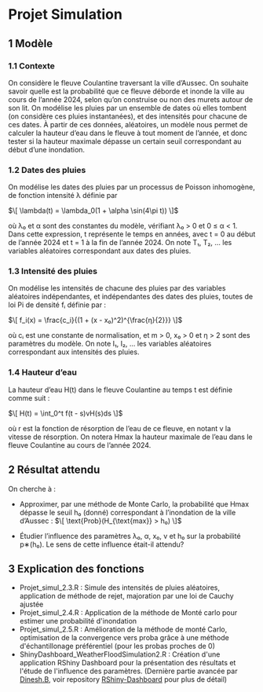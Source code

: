# Projet Simulation

## 1 Modèle

### 1.1 Contexte

On considère le fleuve Coulantine traversant la ville d’Aussec. On souhaite savoir quelle est la probabilité que ce fleuve déborde et inonde la ville au cours de l’année 2024, selon qu’on construise ou non des murets autour de son lit. On modélise les pluies par un ensemble de dates où elles tombent (on considère ces pluies instantanées), et des intensités pour chacune de ces dates. À partir de ces données, aléatoires, un modèle nous permet de calculer la hauteur d’eau dans le fleuve à tout moment de l’année, et donc tester si la hauteur maximale dépasse un certain seuil correspondant au début d’une inondation.

### 1.2 Dates des pluies

On modélise les dates des pluies par un processus de Poisson inhomogène, de fonction intensité λ définie par

$\[ \lambda(t) = \lambda_0(1 + \alpha \sin(4\pi t)) \]$

où λ₀ et α sont des constantes du modèle, vérifiant λ₀ > 0 et 0 ≤ α < 1. Dans cette expression, t représente le temps en années, avec t = 0 au début de l’année 2024 et t = 1 à la fin de l’année 2024. On note T₁, T₂, ... les variables aléatoires correspondant aux dates des pluies.

### 1.3 Intensité des pluies

On modélise les intensités de chacune des pluies par des variables aléatoires indépendantes, et indépendantes des dates des pluies, toutes de loi Pi de densité fᵢ définie par :

$\[ f_i(x) = \frac{c_i}{(1 + (x - x₀)^2)^{\frac{η}{2}}} \]$

où cᵢ est une constante de normalisation, et m > 0, x₀ > 0 et η > 2 sont des paramètres du modèle. On note I₁, I₂, ... les variables aléatoires correspondant aux intensités des pluies.

### 1.4 Hauteur d’eau

La hauteur d’eau H(t) dans le fleuve Coulantine au temps t est définie comme suit :

$\[ H(t) = \int_0^t f(t - s)vH(s)ds \]$

où r est la fonction de résorption de l’eau de ce fleuve, en notant v la vitesse de résorption. On notera Hmax la hauteur maximale de l’eau dans le fleuve Coulantine au cours de l’année 2024.

## 2 Résultat attendu

On cherche à :

- Approximer, par une méthode de Monte Carlo, la probabilité que Hmax dépasse le seuil h₀ (donné) correspondant à l’inondation de la ville d’Aussec : $\[ \text{Prob}(H_{\text{max}} > h₀) \]$
  
- Étudier l’influence des paramètres λ₀, α, x₀, v et h₀ sur la probabilité p∗(h₀). Le sens de cette influence était-il attendu?

## 3 Explication des fonctions 

- Projet_simul_2.3.R : Simule des intensités de pluies aléatoires, application de méthode de rejet, majoration par une loi de Cauchy ajustée
- Projet_simul_2.4.R : Application de la méthode de Monté carlo pour estimer une probabilité d'inondation
- Projet_simul_2.5.R : Amélioration de la méthode de monté Carlo, optimisation de la convergence vers proba grâce à une méthode d'échantillonage préférentiel (pour les probas proches de 0)
- ShinyDashboard_WeatherFloodSimulation2.R : Création d'une application RShiny Dashboard pour la présentation des résultats et l'étude de l'influence des paramètres.
  (Dernière partie avancée par [Dinesh.B](https://github.com/DidiKongData), voir repository [RShiny-Dashboard](https://github.com/DidiKongData/RShiny-Dashboard-App-Flood-Probability-Prediction) pour plus de détail)
